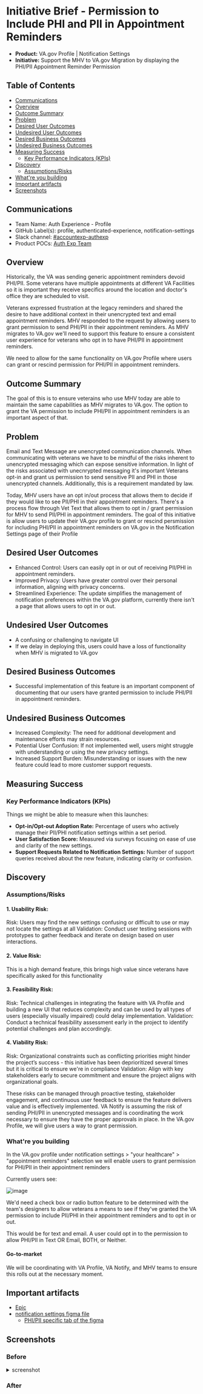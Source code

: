 # Initiative Brief - Permission to Include PHI and PII in Appointment Reminders

- **Product:** VA.gov Profile | Notification Settings
- **Initiative:** Support the MHV to VA.gov Migration by displaying the PHI/PII Appointment Reminder Permission 

## Table of Contents 
  - [Communications](#communications)
  - [Overview](#overview)
  - [Outcome Summary](#outcome-summary)
  - [Problem](#problem)
  - [Desired User Outcomes](#desired-user-outcomes)
  - [Undesired User Outcomes](#undesired-user-outcomes)
  - [Desired Business Outcomes](#desired-business-outcomes)
  - [Undesired Business Outcomes](#undesired-business-outcomes)
  - [Measuring Success](#measuring-success)
    - [Key Performance Indicators (KPIs)](#key-performance-indicators-kpis)
  - [Discovery](#discovery)
    - [Assumptions/Risks](#assumptionsrisks)
  - [What're you building](#whatre-you-building)
  - [Important artifacts](#important-artifacts)
  - [Screenshots](#screenshots)



## Communications


- Team Name: Auth Experience - Profile 
- GitHub Label(s): profile, authenticated-experience, notification-settings
- Slack channel: [#accountexp-authexp](https://dsva.slack.com/archives/C909ZG2BB) 
- Product POCs: [Auth Exp Team](https://github.com/department-of-veterans-affairs/va.gov-team/tree/master/products/identity-personalization#team)



## Overview

Historically, the VA was sending generic appointment reminders devoid PHI/PII. Some veterans have multiple appointments at different VA Facilities so it is important they receive specifics around the location and doctor's office they are scheduled to visit. 

Veterans expressed frustration at the legacy reminders and shared the desire to have additional context in their unencrypted text and email appointment reminders. MHV responded to the request by allowing users to grant permission to send PHI/PII in their appointment reminders. As MHV migrates to VA.gov we'll need to support this feature to ensure a consistent user experience for veterans who opt in to have PHI/PII in appointment reminders. 

We need to allow for the same functionality on VA.gov Profile where users can grant or rescind permission for PHI/PII in appointment reminders.





## Outcome Summary

The goal of this is to ensure veterains who use MHV today are able to maintain the same capabilities as MHV migrates to VA.gov. The option to grant the VA permission to include PHI/PII in appointment reminders is an important aspect of that. 



## Problem

Email and Text Message are unencrypted communication channels. When communicating with veterans we have to be mindful of the risks inherent to unencrypted messaging which can expose sensitive information. In light of the risks associated with unecnrypted messaging it's important Veterans opt-in and grant us permission to send sensitive PII and PHI in those unencrypted channels. Additionally, this is a requirement mandated by law.

Today, MHV users have an opt in/out process that allows them to decide if they would like to see PII/PHI in their appointment reminders. There's a process flow through Vet Text that allows them to opt in / grant permission for MHV to send PII/PHI in appointment reminders. The goal of this initiative is allow users to update their VA.gov profile to grant or rescind persmission for including PHI/PII in appointment reminders on VA.gov in the Notification Settings page of their Profile 


## Desired User Outcomes
- Enhanced Control: Users can easily opt in or out of receiving PII/PHI in appointment reminders.
- Improved Privacy: Users have greater control over their personal information, aligning with privacy concerns.
- Streamlined Experience: The update simplifies the management of notification preferences within the VA.gov platform, currently there isn't a page that allows users to opt in or out. 

## Undesired User Outcomes
- A confusing or challenging to navigate UI 
- If we delay in deploying this, users could have a  loss of functionality when MHV is migrated to VA.gov


## Desired Business Outcomes
- Successful implementation of this feature is an important component of documenting that our users have granted permission to include PHI/PII in appointment reminders. 

## Undesired Business Outcomes
- Increased Complexity: The need for additional development and maintenance efforts may strain resources.
- Potential User Confusion: If not implemented well, users might struggle with understanding or using the new privacy settings.
- Increased Support Burden: Misunderstanding or issues with the new feature could lead to more customer support requests.



## Measuring Success

### Key Performance Indicators (KPIs)

Things we might be able to measure when this launches:

- **Opt-in/Opt-out Adoption Rate:** Percentage of users who actively manage their PII/PHI notification settings within a set period.
- **User Satisfaction Score:** Measured via surveys focusing on ease of use and clarity of the new settings.
- **Support Requests Related to Notification Settings:** Number of support queries received about the new feature, indicating clarity or confusion.


## Discovery
### Assumptions/Risks

#### 1. Usability Risk:
Risk: Users may find the new settings confusing or difficult to use or may not locate the settings at all
Validation: Conduct user testing sessions with prototypes to gather feedback and iterate on design based on user interactions.
#### 2. Value Risk:
This is a high demand feature, this brings high value since veterans have specifically asked for this functionality 
#### 3. Feasibility Risk:
Risk: Technical challenges in integrating the feature with VA Profile and building a new UI that reduces complexity and can be used by all types of users (especially visually impaired) could delay implementation.
Validation: Conduct a technical feasibility assessment early in the project to identify potential challenges and plan accordingly.
#### 4. Viability Risk:
Risk: Organizational constraints such as conflicting priorities might hinder the project’s success - this initiative has been deprioritized several times but it is critical to ensure we're in compliance 
Validation: Align with key stakeholders early to secure commitment and ensure the project aligns with organizational goals.

These risks can be managed through proactive testing, stakeholder engagement, and continuous user feedback to ensure the feature delivers value and is effectively implemented.
VA Notify is assuming the risk of sending PHI/PII in unencrypted messages and is coordinating the work necessary to ensure they have the proper approvals in place. In the VA.gov Profile, we will give users a way to grant permission. 


### What're you building

In the VA.gov profile under notification settings > "your healthcare" > "appointment reminders" selection we will enable users to grant permission for PHI/PII in their appointment reminders 

Currently users see:

![image](https://github.com/department-of-veterans-affairs/va.gov-team/assets/129431463/fb11bba5-6574-405b-bed1-7e981d4d3aa8)

We'd need a check box or radio button feature to be determined with the team's designers to allow veterans a means to see if they've granted the VA permission to include PII/PHI in their appointment reminders and to opt in or out. 

This would be for text and email. A user could opt in to the permission to allow PHI/PII in Text OR Email, BOTH, or Neither. 

#### Go-to-market 

We will be coordinating with VA Profile, VA Notify, and MHV teams to ensure this rolls out at the necessary moment. 

## Important artifacts 
- [Epic](https://github.com/department-of-veterans-affairs/va.gov-team/issues/58797)
- [notification settings figma file](https://www.figma.com/design/e6JEtrwZCInKk9SjZktx2T/Profile---Notification-Settings?node-id=1-12888&t=ffRZ8R6IwgMyND70-0)
     - [PHI/PII specific tab of the figma](https://www.figma.com/design/e6JEtrwZCInKk9SjZktx2T/Profile---Notification-Settings?node-id=572-10323&t=ffRZ8R6IwgMyND70-0)

   
## Screenshots

### Before

<details><summary>screenshot </summary>
<p>

![image](https://github.com/department-of-veterans-affairs/va.gov-team/assets/129431463/fb11bba5-6574-405b-bed1-7e981d4d3aa8)

</p>
</details> 

### After




